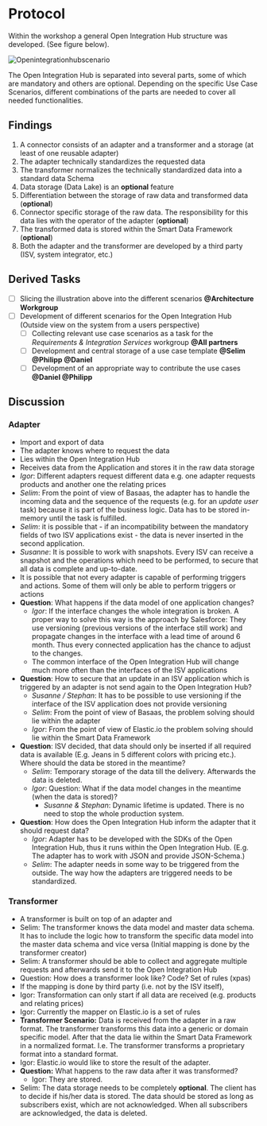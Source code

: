 # Protocol

Within the workshop a general Open Integration Hub structure was developed. (See figure below).

![Openintegrationhubscenario](https://github.com/openintegrationhub/Architecture/blob/master/Assets/IntegrationProcess.svg)

The Open Integration Hub is separated into several parts, some of which are mandatory and others are optional.
Depending on the specific Use Case Scenarios, different combinations of the parts are needed to cover all needed functionalities.

## Findings

1. A connector consists of an adapter and a transformer and a storage (at least of one reusable adapter)
2. The adapter technically standardizes the requested data
3. The transformer normalizes the technically standardized data into a standard data Schema
4. Data storage (Data Lake) is an **optional** feature
  1. Differentiation between the storage of raw data  and transformed data (**optional**)
  2. Connector specific storage of the raw data. The responsibility for this data lies with the operator of the adapter (**optional**)
  3. The transformed data is stored within the Smart Data Framework (**optional**)
5. Both the adapter and the transformer are developed by a third party (ISV, system integrator, etc.)

## Derived Tasks
- [ ] Slicing the illustration above into the different scenarios **@Architecture Workgroup**
- [ ] Development of different scenarios for the Open Integration Hub (Outside view on the system from a users perspective)
  - [ ] Collecting relevant use case scenarios as a task for the _Requirements & Integration Services_ workgroup **@All partners**
  - [ ] Development and central storage of a use case template **@Selim @Philipp @Daniel**
  - [ ] Development of an appropriate way to contribute the use cases **@Daniel @Philipp**

## Discussion
### Adapter
- Import and export of data
- The adapter knows where to request the data
- Lies within the Open Integration Hub
- Receives data from the Application and stores it in the raw data storage
- _Igor_: Different adapters request different data e.g. one adapter requests products and another one the relating prices
- _Selim_: From the point of view of Basaas, the adapter has to handle the incoming data and the sequence of the requests (e.g. for an _update user_ task) because it is part of the business logic. Data has to be stored in-memory until the task is fulfilled.  
- _Selim_: it is possible that - if an incompatibility between the mandatory fields of two ISV applications exist - the data is never inserted in the second application.
-  _Susanne_: It is possible to work with snapshots. Every ISV can receive a snapshot and the operations which need to be performed, to secure that all data is complete and up-to-date.
- It is possible that not every adapter is capable of performing triggers and actions. Some of them will only be able to perform triggers or actions
- **Question**: What happens if the data model of one application changes?
  - _Igor_: If the interface changes the whole integration is broken. A proper way to solve this way is the approach by Salesforce: They use versioning (previous versions of the interface still work) and propagate changes in the interface with a lead time of around 6 month. Thus every connected application has the chance to adjust to the changes.
  - The common interface of the Open Integration Hub will change much more often than the interfaces of the ISV applications
- **Question**: How to secure that an update in an ISV application which is triggered by an adapter is not send again to the Open Integration Hub?
  - _Susanne / Stephan_: It has to be possible to use versioning if the interface of the ISV application does not provide versioning
  - _Selim_: From the point of view of Basaas, the problem solving should lie within the adapter
  - _Igor_: From the point of view of Elastic.io the problem solving should lie within the Smart Data Framework
- **Question**: ISV decided, that data should only be inserted if all required data is available (E.g. Jeans in 5 different colors with pricing etc.). Where should the data be stored in the meantime?
  - _Selim_: Temporary storage of the data till the delivery. Afterwards the data is deleted.
  - _Igor_: Question: What if the data model changes in the meantime (when the data is stored)?
    - _Susanne & Stephan_: Dynamic lifetime is updated. There is no need to stop the whole production system.
- **Question**: How does the Open Integration Hub inform the adapter that it should request data?
  - _Igor_: Adapter has to be developed with the SDKs of the Open Integration Hub, thus it runs within the Open Integration Hub. (E.g. The adapter has to work with JSON and provide JSON-Schema.)
  - _Selim_: The adapter needs in some way to be triggered from the outside. The way how the adapters are triggered needs to be standardized.      



### Transformer
- A transformer is built on top of an adapter and
- Selim: The transformer knows the data model and master data schema. It has to include the logic how to transform the specific data model into the master data schema and vice versa (Initial mapping is done by the transformer creator)
- Selim: A transformer should be able to collect and aggregate multiple requests and afterwards send it to the Open Integration Hub
- Question: How does a transformer look like? Code? Set of rules (xpas)
- If the mapping is done by third party (i.e. not by the ISV itself),
- Igor: Transformation can only start if all data are received (e.g. products and relating prices)
- Igor: Currently the mapper on Elastic.io is a set of rules
- **Transformer Scenario:** Data is received from the adapter in a raw format. The transformer transforms this data into a generic or domain specific model. After that the data lie within the Smart Data Framework in a normalized format. I.e. The transformer transforms a proprietary format into a standard format.
- Igor: Elastic.io would like to store the result of the adapter.
- **Question:** What happens to the raw data after it was transformed?
    - Igor: They are stored.
- Selim: The data storage needs to be completely **optional**. The client has to decide if his/her data is stored. The data should be stored as long as subscribers exist, which are not acknowledged. When all subscribers are acknowledged, the data is deleted.
